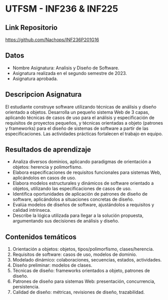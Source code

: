 # UTFSM - INF236 & INF225

## Link Repositorio
https://github.com/Nachops/INF236P201G16

## Datos
- Nombre Asignatura: Analisis y Diseño de Software.
- Asignatura realizada en el segundo semestre de 2023.
- Asignatura aprobada.

## Descripcion Asignatura
El estudiante construye software utilizando técnicas de análisis y diseño orientado a objetos.
Desarrolla un pequeño sistema Web de 3 capas, aplicando técnicas de casos de uso para el 
análisis y especificación de requisitos de proyectos pequeños, y técnicas orientadas a objeto 
(patrones y frameworks) para el diseño de sistemas de software a partir de las especificaciones. 
Las actividades prácticas fortalecen el trabajo en equipo.

## Resultados de aprendizaje
- Analiza diversos dominios, aplicando paradigmas de orientación a objetos: herencia y polimorfismo.
- Elabora especificaciones de requisitos funcionales para sistemas Web, aplicándolos en casos de uso.
- Elabora modelos estructurales y dinámicos de software orientado a objetos, utilizando las especificaciones de casos de uso.
- Identifica oportunidades de aplicación de patrones de diseño de software, aplicándolos a situaciones concretas de diseño.
- Evalúa modelos de diseños de software, ajustándolos a requisitos y calidad intrínseca.
- Describe la lógica utilizada para llegar a la solución propuesta, argumentando sus decisiones de análisis y diseño. 

## Contenidos temáticos
1. Orientación a objetos: objetos, tipos/polimorfismo, clases/herencia.
2. Requisitos de software: casos de uso, modelos de dominio.
3. Modelado dinámico: colaboraciones, secuencias, estados, actividades.
4. Diseño preliminar: modelos de clases.
5. Técnicas de diseño: frameworks orientados a objeto, patrones de diseño.
6. Patrones de diseño para sistemas Web: presentación, concurrencia, persistencia.
7. Calidad de diseño: métricas, revisiones de diseño, trazabilidad.
